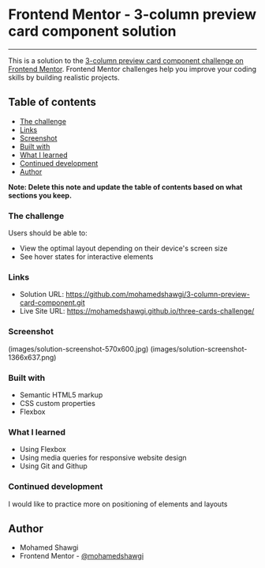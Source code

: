 # Frontend Mentor - 3-column preview card component solution
*******************************************************************

This is a solution to the [3-column preview card component challenge on Frontend Mentor](https://www.frontendmentor.io/challenges/3column-preview-card-component-pH92eAR2-). Frontend Mentor challenges help you improve your coding skills by building realistic projects. 

## Table of contents

  - [The challenge](#the-challenge)
  - [Links](#links)
  - [Screenshot](#screenshot)
  - [Built with](#built-with)
  - [What I learned](#what-i-learned)
  - [Continued development](#continued-development)
  - [Author](#author)


**Note: Delete this note and update the table of contents based on what sections you keep.**

### The challenge

Users should be able to:

- View the optimal layout depending on their device's screen size
- See hover states for interactive elements

### Links

- Solution URL: https://github.com/mohamedshawgi/3-column-preview-card-component.git
- Live Site URL: https://mohamedshawgi.github.io/three-cards-challenge/

### Screenshot
(images/solution-screenshot-570x600.jpg)
(images/solution-screenshot-1366x637.png)


### Built with

- Semantic HTML5 markup
- CSS custom properties
- Flexbox


### What I learned
- Using Flexbox
- Using media queries for responsive website design 
- Using Git and Githup

### Continued development
I would like to practice more on positioning of elements and layouts


## Author

- Mohamed Shawgi 
- Frontend Mentor - [@mohamedshawgi](https://www.frontendmentor.io/profile/mohamedshawgi)




